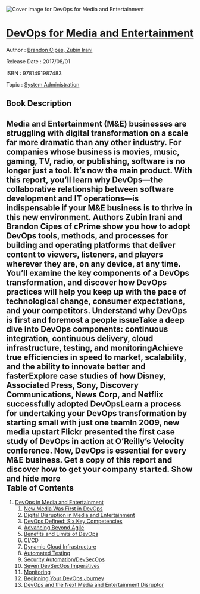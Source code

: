 ![Cover image for DevOps for Media and Entertainment](https://imgdetail.ebookreading.net/cover/cover/20200215/EB9781491987483.jpg)

[DevOps for Media and Entertainment](https://ebookreading.net/view/book/DevOps+for+Media+and+Entertainment-EB9781491987483_1.html "DevOps for Media and Entertainment")
====================================================================================================================

Author : [Brandon Cipes](https://ebookreading.net/search/author/Brandon+Cipes),[ Zubin Irani](https://ebookreading.net/search/author/+Zubin+Irani)

Release Date : 2017/08/01

ISBN : 9781491987483

Topic : [System Administration](https://ebookreading.net/search/category/system-administration)

Book Description
-----------------

 Media and Entertainment (M&amp;E) businesses are struggling with digital transformation on a scale far more dramatic than any other industry. For companies whose business is movies, music, gaming, TV, radio, or publishing, software is no longer just a tool. It’s now the main product. With this report, you’ll learn why DevOps—the collaborative relationship between software development and IT operations—is indispensable if your M&amp;E business is to thrive in this new environment.
Authors Zubin Irani and Brandon Cipes of cPrime show you how to adopt DevOps tools, methods, and processes for building and operating platforms that deliver content to viewers, listeners, and players wherever they are, on any device, at any time. You’ll examine the key components of a DevOps transformation, and discover how DevOps practices will help you keep up with the pace of technological change, consumer expectations, and your competitors.
Understand why DevOps is first and foremost a people issueTake a deep dive into DevOps components: continuous integration, continuous delivery, cloud infrastructure, testing, and monitoringAchieve true efficiencies in speed to market, scalability, and the ability to innovate better and fasterExplore case studies of how Disney, Associated Press, Sony, Discovery Communications, News Corp, and Netflix successfully adopted DevOpsLearn a process for undertaking your DevOps transformation by starting small with just one teamIn 2009, new media upstart Flickr presented the first case study of DevOps in action at O’Reilly’s Velocity conference. Now, DevOps is essential for every M&amp;E business. Get a copy of this report and discover how to get your company started.
        Show and hide more                
Table of Contents
-----------------

1. [DevOps in Media and Entertainment](https://ebookreading.net/view/book/DevOps+for+Media+and+Entertainment-EB9781491987483_4.html#idm140689751871344)
    1. [New Media Was First in DevOps](https://ebookreading.net/view/book/DevOps+for+Media+and+Entertainment-EB9781491987483_4.html#idm140689751858848)
    1. [Digital Disruption in Media and Entertainment](https://ebookreading.net/view/book/DevOps+for+Media+and+Entertainment-EB9781491987483_4.html#idm140689751840832)
    1. [DevOps Defined: Six Key Competencies](https://ebookreading.net/view/book/DevOps+for+Media+and+Entertainment-EB9781491987483_4.html#idm140689751826560)
    1. [Advancing Beyond Agile](https://ebookreading.net/view/book/DevOps+for+Media+and+Entertainment-EB9781491987483_4.html#idm140689751797840)
    1. [Benefits and Limits of DevOps](https://ebookreading.net/view/book/DevOps+for+Media+and+Entertainment-EB9781491987483_4.html#idm140689751797712)
    1. [CI/CD](https://ebookreading.net/view/book/DevOps+for+Media+and+Entertainment-EB9781491987483_4.html#idm140689751794464)
    1. [Dynamic Cloud Infrastructure](https://ebookreading.net/view/book/DevOps+for+Media+and+Entertainment-EB9781491987483_4.html#idm140689751737632)
    1. [Automated Testing](https://ebookreading.net/view/book/DevOps+for+Media+and+Entertainment-EB9781491987483_4.html#idm140689751783568)
    1. [Security Automation/DevSecOps](https://ebookreading.net/view/book/DevOps+for+Media+and+Entertainment-EB9781491987483_4.html#idm140689751632112)
    1. [Seven DevSecOps Imperatives](https://ebookreading.net/view/book/DevOps+for+Media+and+Entertainment-EB9781491987483_4.html#idm140689751630208)
    1. [Monitoring](https://ebookreading.net/view/book/DevOps+for+Media+and+Entertainment-EB9781491987483_4.html#idm140689751601328)
    1. [Beginning Your DevOps Journey](https://ebookreading.net/view/book/DevOps+for+Media+and+Entertainment-EB9781491987483_4.html#idm140689751591168)
    1. [DevOps and the Next Media and Entertainment Disruptor](https://ebookreading.net/view/book/DevOps+for+Media+and+Entertainment-EB9781491987483_4.html#idm140689751578704)

